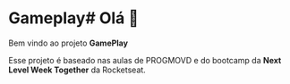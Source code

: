 # Gameplay# Olá 👋

Bem vindo ao projeto **GamePlay** 

Esse projeto é baseado nas aulas de PROGMOVD e do bootcamp da **Next Level Week Together** da Rocketseat. 


